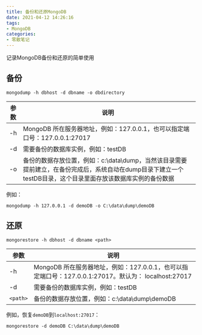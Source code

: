 ```yaml
---
title: 备份和还原MongoDB
date: 2021-04-12 14:26:16
tags:
- MongoDB
categories:
- 零散笔记
---
```


记录MongoDB备份和还原的简单使用

## 备份
```
mongodump -h dbhost -d dbname -o dbdirectory
```

<!--more-->
参数|说明
---|---
-h|MongoDB 所在服务器地址，例如：127.0.0.1，也可以指定端口号：127.0.0.1:27017
-d|需要备份的数据库实例，例如：testDB
-o|备份的数据存放位置，例如：c:\data\dump，当然该目录需要提前建立，在备份完成后，系统自动在dump目录下建立一个testDB目录，这个目录里面存放该数据库实例的备份数据

例如：
```
mongodump -h 127.0.0.1 -d demoDB -o C:\data\dump\demoDB
```

## 还原
```
mongorestore -h dbhost -d dbname <path>
```
参数|说明
---|---
-h|MongoDB 所在服务器地址，例如：127.0.0.1，也可以指定端口号：127.0.0.1:27017。默认为： localhost:27017
-d|需要备份的数据库实例，例如：testDB
`<path>`|备份的数据存放位置，例如：c:\data\dump\demoDB

例如，恢复`demoDB`到`localhost:27017`：
```
mongorestore -d demoDB C:\data\dump\demoDB
```
